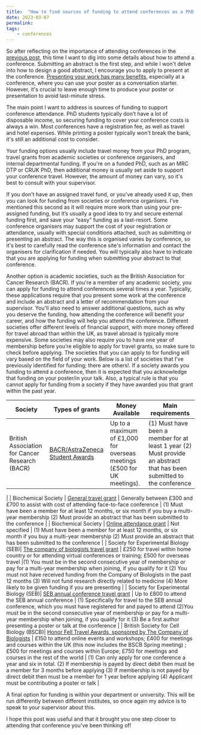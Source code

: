 ```yaml
---
title:  "How to find sources of funding to attend conferences as a PhD student"
date: 2023-03-07
permalink:
tags: 
    - conferences
---
```


So after reflecting on the importance of attending conferences in the [previous post](https://ryanj-ellison.github.io/_6-Conferences-why/), this time I want to dig into some details about how to attend a conference.
Submitting an abstract is the first step, and while I won't delve into how to design a good abstract, I encourage you to apply to present at the conference. [Presenting your work has many benefits](https://ryanj-ellison.github.io/_5-Presentations-PhD-Students/), especially at a conference, where you can use your poster as a conversation starter. However, it's crucial to leave enough time to produce your poster or presentation to avoid last-minute stress.

The main point I want to address is sources of funding to support conference attendance.  PhD students typically don’t have a lot of disposable income, so securing funding to cover your conference costs is always a win. Most conferences have a registration fee, as well as travel and hotel expenses. While printing a poster typically won't break the bank, it's still an additional cost to consider. 

Your funding options usually include travel money from your PhD program, travel grants from academic societies or conference organisers, and internal departmental funding.
If you're on a funded PhD, such as an MRC DTP or CRUK PhD, then additional money is usually set aside to support your conference travel. However, the amount of money can vary, so it's best to consult with your supervisor.

If you don't have an assigned travel fund, or you've already used it up, then you can look for funding from societies or conference organisers. I’ve mentioned this second as it will require more work than using your pre-assigned funding, but it’s usually a good idea to try and secure external funding first, and save your “easy” funding as a last-resort. Some conference organisers may support the cost of your registration or attendance, usually with special conditions attached, such as submitting or presenting an abstract. The way this is organised varies by conference, so it's best to carefully read the conference site's information and contact the organisers for clarification if needed. You will typically also have to indicate that you are applying for funding when submitting your abstract to that conference.

Another option is academic societies, such as the British Association for Cancer Research (BACR). If you're a member of any academic society, you can apply for funding to attend conferences several times a year. Typically, these applications require that you present some work at the conference and include an abstract and a letter of recommendation from your supervisor. You'll also need to answer additional questions, such as why you deserve the funding, how attending the conference will benefit your career, and how the funding will help you attend the conference. Different societies offer different levels of financial support, with more money offered for travel abroad than within the UK, as travel abroad is typically more expensive. Some societies may also require you to have one year of membership before you’re eligible to apply for travel grants, so make sure to check before applying.
The societies that you can apply to for funding will vary based on the field of your work. Below is a list of societies that I’ve previously identified for funding; there are others!. If a society awards you funding to attend a conference, then it is expected that you acknowledge that funding on your poster/in your talk. Also, a typical rule is that you cannot apply for funding from a society if they have awarded you that grant within the past year.

| Society      | Types of grants  |      Money Available        | Main requirements  |
| --------         | ------ | --------------------------------- | ------ |
| British Association for Cancer Research (BACR)    | [BACR/AstraZeneca Student Awards](https://www.bacr.org.uk/bursaries/bacr-student-awards)  | Up to a maximum of £1,000 for overseas meetings (£500 for UK meetings).         |  (1) Must have been a member for at least 1 year (2) Must provide an abstract that has been submitted to the conference
 |
| Biochemical Society    | [General travel grant](https://www.biochemistry.org/grants-and-awards/grants-and-bursaries/general-travel-grants/)   | Generally between £300 and £700 to assist with cost of attending face-to-face conference         |  (1) Must have been a member for at least 12 months, or six month if you buy a multi-year membership (2) Must provide an abstract that has been submitted to the conference |
| Biochemical Society     | [Online attendance grant](https://www.biochemistry.org/grants-and-awards/grants-and-bursaries/online-attendance-grants/)   | Not specified         | (1) Must have been a member for at least 12 months, or six month if you buy a multi-year membership (2) Must provide an abstract that has been submitted to the conference  |
| Society for Experimental Biology (SEB)| [The company of biologists travel grant](https://www.sebiology.org/grants/grant-overview.html)   | £250 for travel within home country or for attending virtual conferences or training; £500 for overseas travel        |(1) You must be in the second consecutive year of membership or pay for a multi-year membership when joining, if you qualify for it (2) You must not have received funding from the Company of Biologists in the past 12 months (3) Will not fund research directly related to medicine (4) More likely to be given funding if you are presenting   |
| Society for Experimental Biology (SEB)| [SEB annual conference travel grant](https://www.sebiology.org/grants/grant-overview.html)  | Up to £800 to attend the SEB annual conference        | (1) Specifically for travel to the SEB annual conference, which you must have registered for and payed to attend (2)You must be in the second consecutive year of membership or pay for a multi-year membership when joining, if you qualify for it (3) Be a first author presenting a poster or talk at the conference
  |
| British Society for Cell Biology (BSCB)| [Honor Fell Travel Awards, sponsored by The Company of Biologists](https://bscb.org/competitions-awardsgrants/travel-bursaries/honor-fell-company-of-biologists-travel-awards/#:~:text=Honor%20Fell%20Travel%20Awards%20are,to%20attend%20meetings%20and%20courses.)  | £150 to attend online events and workshops; £400 for meetings and courses within the UK (this now includes the BSCB Spring meeting) ; £500 for meetings and courses within Europe; £750 for meetings and courses in the rest of the world         | (1) Can only apply for one conference a year and six in total.  (2) If membership is payed by direct debit then must be a member for 3 months before applying (3) If membership is not payed by direct debit then must be a member for 1 year before applying (4) Applicant must be contributing a poster or talk  |

A final option for funding is within your department or university. This will be run differently between different institutes, so once again my advice is to speak to your supervisor about this.

I hope this post was useful and that it brought you one step closer to attending that conference you've been thinking of! 